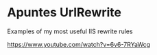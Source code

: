 # Apuntes UrlRewrite

Examples of my most useful IIS rewrite rules

https://www.youtube.com/watch?v=6v6-7RYaWcg